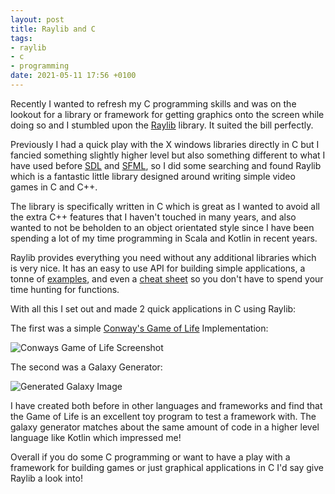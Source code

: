 ```yaml
---
layout: post
title: Raylib and C
tags:
- raylib
- c
- programming
date: 2021-05-11 17:56 +0100
---
```

Recently I wanted to refresh my C programming skills and was on the lookout for
a library or framework for getting graphics onto the screen while doing so and
I stumbled upon the [Raylib](https://www.raylib.com/) library.
It suited the bill perfectly.

Previously I had a quick play with the X windows libraries directly in C but I
fancied something slightly higher level but also something different to what I
have used before [SDL](https://www.libsdl.org/) and
[SFML](https://www.sfml-dev.org/), so I did some searching and found Raylib
which is a fantastic little library designed around writing simple video games
in C and C++.

The library is specifically written in C which is great as I wanted to
avoid all the extra C++ features that I haven't touched in many years, and also
wanted to not be beholden to an object orientated style since I have been
spending a lot of my time programming in Scala and Kotlin in recent years.

Raylib provides everything you need without any additional libraries which is
very nice. It has an easy to use API for building simple applications, a tonne
of [examples](https://www.raylib.com/examples.html), and even a
[cheat sheet](https://www.raylib.com/cheatsheet/cheatsheet.html) so you don't
have to spend your time hunting for functions.

With all this I set out and made 2 quick applications in C using Raylib:

The first was a simple
[Conway's Game of Life](https://en.wikipedia.org/wiki/Conway%27s_Game_of_Life)
Implementation:

<img alt='Conways Game of Life Screenshot' title='Conways Game of Life Screenshot' src='{{ "assets/raylib/gol.png" | absolute_url }}' class='blog-image' >

The second was a Galaxy Generator:

<img alt='Generated Galaxy Image' title='Generated Galaxy Image' src='{{ "assets/raylib/galaxy.png" | absolute_url }}' class='blog-image' >

I have created both before in other languages and frameworks and find that the
Game of Life is an excellent toy program to test a framework with. The galaxy
generator matches about the same amount of code in a higher level language like
Kotlin which impressed me!

Overall if you do some C programming or want to have a play with a framework
for building games or just graphical applications in C I'd say give Raylib a
look into!

